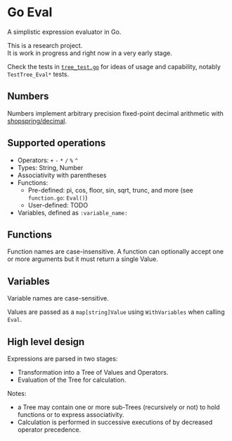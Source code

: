 # Go Eval

A simplistic expression evaluator in Go.

This is a research project.\
It is work in progress and right now in a very early stage.

Check the tests in [`tree_test.go`](tree_test.go) for ideas of usage and capability, notably `TestTree_Eval*` tests.

## Numbers

Numbers implement arbitrary precision fixed-point decimal arithmetic with [shopspring/decimal](https://github.com/shopspring/decimal).

## Supported operations

* Operators: `+` `-` `*` `/` `%` `^`
* Types: String, Number
* Associativity with parentheses
* Functions:
    * Pre-defined: pi, cos, floor, sin, sqrt, trunc, and more (see `function.go`: `Eval()`)
    * User-defined: TODO
* Variables, defined as `:variable_name:`

## Functions

Function names are case-insensitive.
A function can optionally accept one or more arguments but it must return a single Value.

## Variables

Variable names are case-sensitive.

Values are passed as a `map[string]Value` using `WithVariables` when calling `Eval`.

## High level design

Expressions are parsed in two stages:

- Transformation into a Tree of Values and Operators.
- Evaluation of the Tree for calculation.

Notes:

- a Tree may contain one or more sub-Trees (recursively or not) to hold functions or to express associativity.
- Calculation is performed in successive executions of by decreased operator precedence.
